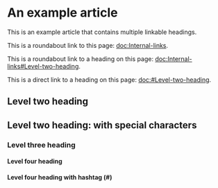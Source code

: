 # An example article

This is an example article that contains multiple linkable headings.

This is a roundabout link to this page: <doc:Internal-links>.

This is a roundabout link to a heading on this page: <doc:Internal-links#Level-two-heading>.

This is a direct link to a heading on this page: <doc:#Level-two-heading>.

## Level two heading

## Level two heading: with special characters

### Level three heading

#### Level four heading

#### Level four heading with hashtag (#)
